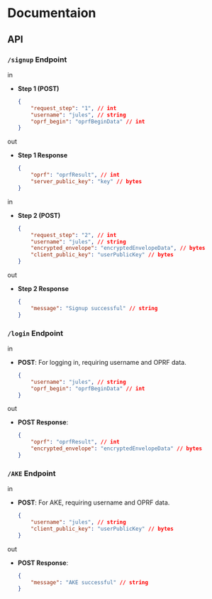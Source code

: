 # Documentaion

## API

### `/signup` Endpoint
in
- **Step 1 (POST)**
    ```json
    {
        "request_step": "1", // int
        "username": "jules", // string
        "oprf_begin": "oprfBeginData" // int
    }
    ```
out
- **Step 1 Response**
    ```json
    {
        "oprf": "oprfResult", // int
        "server_public_key": "key" // bytes
    }
    ```

in
- **Step 2 (POST)**
    ```json
    {
        "request_step": "2", // int
        "username": "jules", // string
        "encrypted_envelope": "encryptedEnvelopeData", // bytes
        "client_public_key": "userPublicKey" // bytes
    }
    ```
out
- **Step 2 Response**
    ```json
    {
        "message": "Signup successful" // string
    }
    ```

### `/login` Endpoint
in
- **POST**: For logging in, requiring username and OPRF data.
    ```json
    {
        "username": "jules", // string
        "oprf_begin": "oprfBeginData" // int
    }
    ```

out
- **POST Response**:
    ```json
    {
        "oprf": "oprfResult", // int
        "encrypted_envelope": "encryptedEnvelopeData" // bytes
    }
    ```

### `/AKE` Endpoint
in
- **POST**: For AKE, requiring username and OPRF data.
    ```json
    {
        "username": "jules", // string
        "client_public_key": "userPublicKey" // bytes
    }
    ```

out
- **POST Response**:
    ```json
    {
        "message": "AKE successful" // string
    }
    ```